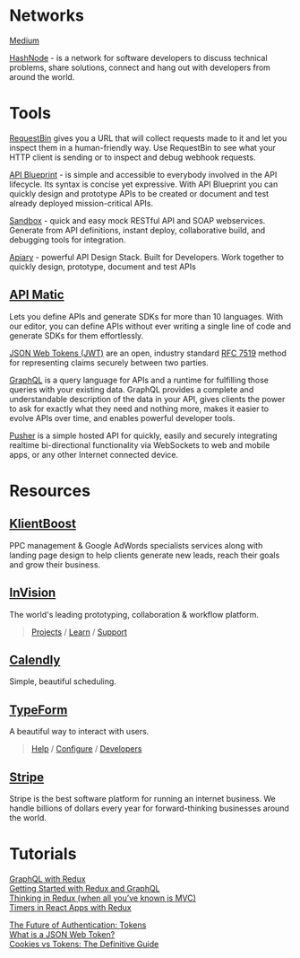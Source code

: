 # Networks

[Medium](https://medium.com/)

[HashNode](https://hashnode.com/) - is a network for software developers to discuss technical problems, share solutions, connect and hang out with developers from around the world.

# Tools

[RequestBin](http://requestb.in/) gives you a URL that will collect requests made to it and let you inspect them in a human-friendly way. Use RequestBin to see what your HTTP client is sending or to inspect and debug webhook requests.

[API Blueprint](https://apiblueprint.org/) - is simple and accessible to everybody involved in the API lifecycle. Its syntax is concise yet expressive. With API Blueprint you can quickly design and prototype APIs to be created or document and test already deployed mission-critical APIs.

[Sandbox](https://getsandbox.com/) - quick and easy mock RESTful API and SOAP webservices. Generate from API definitions,
instant deploy, collaborative build, and debugging tools for integration.

[Apiary](https://apiary.io/) - powerful API Design Stack. Built for Developers.
Work together to quickly design, prototype, document and test APIs

## [API Matic](https://apimatic.io/)
Lets you define APIs and generate SDKs for more than 10 languages. With our editor, you can define APIs without ever writing a single line of code and generate SDKs for them effortlessly.

[JSON Web Tokens (JWT)](https://jwt.io/) are an open, industry standard [RFC 7519](https://tools.ietf.org/html/rfc7519) method for representing claims securely between two parties.

[GraphQL](http://graphql.org/) is a query language for APIs and a runtime for fulfilling those queries with your existing data. GraphQL provides a complete and understandable description of the data in your API, gives clients the power to ask for exactly what they need and nothing more, makes it easier to evolve APIs over time, and enables powerful developer tools.

[Pusher](https://pusher.com/) is a simple hosted API for quickly, easily and securely integrating realtime bi-directional functionality via WebSockets to web and mobile apps, or any other Internet connected device.



# Resources

## [KlientBoost](https://klientboost.com/)
PPC management & Google AdWords specialists services along with landing page design to help clients generate new leads, reach their goals and grow their business.

## [InVision](https://invisionapp.com)
The world's leading prototyping, collaboration & workflow platform.<br />
> [Projects](https://projects.invisionapp.com) / [Learn](https://projects.invisionapp.com/d/main#/learn) / [Support](https://support.invisionapp.com/hc/en-us)
 

## [Calendly](https://calendly.com)
Simple, beautiful scheduling.

## [TypeForm](https://www.typeform.com/) 
A beautiful way to interact with users.<br />
> [Help](https://www.typeform.com/help/) / [Configure](https://www.typeform.com/help/category/configure/) / [Developers](https://www.typeform.com/help/category/developers/)



## [Stripe](https://stripe.com/)
Stripe is the best software platform for running an internet business. We handle billions of dollars every year for forward-thinking businesses around the world.

# Tutorials
[GraphQL with Redux](https://blog.pusher.com/graphql-with-redux/)<br />
[Getting Started with Redux and GraphQL](https://medium.com/@thisbejim/getting-started-with-redux-and-graphql-8384b3b25c56#.u3gs3vjke)<br />
[Thinking in Redux (when all you’ve known is MVC)](https://hackernoon.com/thinking-in-redux-when-all-youve-known-is-mvc-c78a74d35133#.gfzr8pvxc)<br />
[Timers in React Apps with Redux](https://medium.com/@machadogj/timers-in-react-with-redux-apps-9a5a722162e8#.194y4hx44)<br />

[The Future of Authentication: Tokens](https://medium.com/composui/the-future-of-authentication-tokens-d2c52b210df3#.4sdz7051w)<br />
[What is a JSON Web Token?](https://medium.com/myplanet-musings/what-is-a-json-web-token-2193f383e963#.wemolmnxz)<br />
[Cookies vs Tokens: The Definitive Guide](https://auth0.com/blog/cookies-vs-tokens-definitive-guide/?utm_source=medium&utm_medium=sc&utm_campaign=cookies_vs_tokens)<br />
